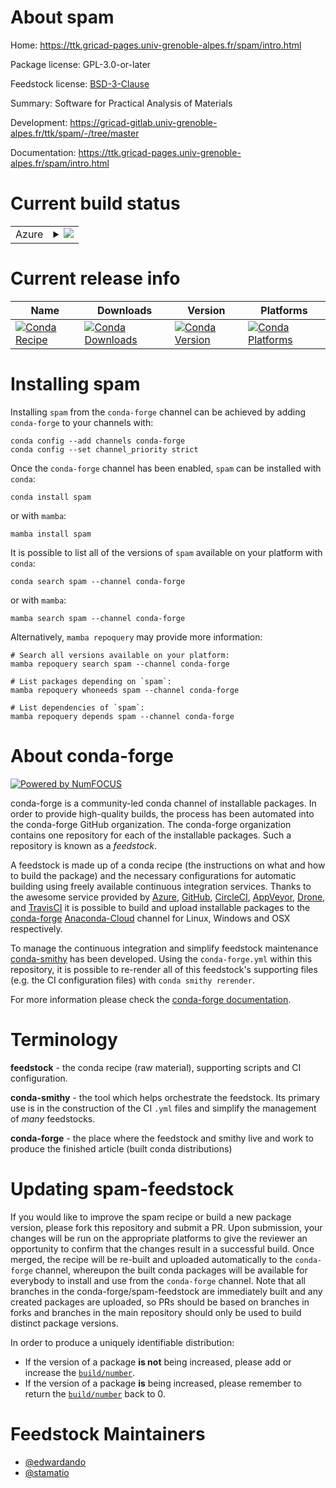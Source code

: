 About spam
==========

Home: https://ttk.gricad-pages.univ-grenoble-alpes.fr/spam/intro.html

Package license: GPL-3.0-or-later

Feedstock license: [BSD-3-Clause](https://github.com/conda-forge/spam-feedstock/blob/main/LICENSE.txt)

Summary: Software for Practical Analysis of Materials

Development: https://gricad-gitlab.univ-grenoble-alpes.fr/ttk/spam/-/tree/master

Documentation: https://ttk.gricad-pages.univ-grenoble-alpes.fr/spam/intro.html

Current build status
====================


<table>
    
  <tr>
    <td>Azure</td>
    <td>
      <details>
        <summary>
          <a href="https://dev.azure.com/conda-forge/feedstock-builds/_build/latest?definitionId=15733&branchName=main">
            <img src="https://dev.azure.com/conda-forge/feedstock-builds/_apis/build/status/spam-feedstock?branchName=main">
          </a>
        </summary>
        <table>
          <thead><tr><th>Variant</th><th>Status</th></tr></thead>
          <tbody><tr>
              <td>linux_64_numpy1.20python3.7.____cpython</td>
              <td>
                <a href="https://dev.azure.com/conda-forge/feedstock-builds/_build/latest?definitionId=15733&branchName=main">
                  <img src="https://dev.azure.com/conda-forge/feedstock-builds/_apis/build/status/spam-feedstock?branchName=main&jobName=linux&configuration=linux_64_numpy1.20python3.7.____cpython" alt="variant">
                </a>
              </td>
            </tr><tr>
              <td>linux_64_numpy1.20python3.8.____cpython</td>
              <td>
                <a href="https://dev.azure.com/conda-forge/feedstock-builds/_build/latest?definitionId=15733&branchName=main">
                  <img src="https://dev.azure.com/conda-forge/feedstock-builds/_apis/build/status/spam-feedstock?branchName=main&jobName=linux&configuration=linux_64_numpy1.20python3.8.____cpython" alt="variant">
                </a>
              </td>
            </tr><tr>
              <td>linux_64_numpy1.20python3.9.____cpython</td>
              <td>
                <a href="https://dev.azure.com/conda-forge/feedstock-builds/_build/latest?definitionId=15733&branchName=main">
                  <img src="https://dev.azure.com/conda-forge/feedstock-builds/_apis/build/status/spam-feedstock?branchName=main&jobName=linux&configuration=linux_64_numpy1.20python3.9.____cpython" alt="variant">
                </a>
              </td>
            </tr><tr>
              <td>linux_64_numpy1.21python3.10.____cpython</td>
              <td>
                <a href="https://dev.azure.com/conda-forge/feedstock-builds/_build/latest?definitionId=15733&branchName=main">
                  <img src="https://dev.azure.com/conda-forge/feedstock-builds/_apis/build/status/spam-feedstock?branchName=main&jobName=linux&configuration=linux_64_numpy1.21python3.10.____cpython" alt="variant">
                </a>
              </td>
            </tr><tr>
              <td>osx_64_numpy1.20python3.7.____cpython</td>
              <td>
                <a href="https://dev.azure.com/conda-forge/feedstock-builds/_build/latest?definitionId=15733&branchName=main">
                  <img src="https://dev.azure.com/conda-forge/feedstock-builds/_apis/build/status/spam-feedstock?branchName=main&jobName=osx&configuration=osx_64_numpy1.20python3.7.____cpython" alt="variant">
                </a>
              </td>
            </tr><tr>
              <td>osx_64_numpy1.20python3.8.____cpython</td>
              <td>
                <a href="https://dev.azure.com/conda-forge/feedstock-builds/_build/latest?definitionId=15733&branchName=main">
                  <img src="https://dev.azure.com/conda-forge/feedstock-builds/_apis/build/status/spam-feedstock?branchName=main&jobName=osx&configuration=osx_64_numpy1.20python3.8.____cpython" alt="variant">
                </a>
              </td>
            </tr><tr>
              <td>osx_64_numpy1.20python3.9.____cpython</td>
              <td>
                <a href="https://dev.azure.com/conda-forge/feedstock-builds/_build/latest?definitionId=15733&branchName=main">
                  <img src="https://dev.azure.com/conda-forge/feedstock-builds/_apis/build/status/spam-feedstock?branchName=main&jobName=osx&configuration=osx_64_numpy1.20python3.9.____cpython" alt="variant">
                </a>
              </td>
            </tr><tr>
              <td>osx_64_numpy1.21python3.10.____cpython</td>
              <td>
                <a href="https://dev.azure.com/conda-forge/feedstock-builds/_build/latest?definitionId=15733&branchName=main">
                  <img src="https://dev.azure.com/conda-forge/feedstock-builds/_apis/build/status/spam-feedstock?branchName=main&jobName=osx&configuration=osx_64_numpy1.21python3.10.____cpython" alt="variant">
                </a>
              </td>
            </tr><tr>
              <td>osx_arm64_numpy1.20python3.8.____cpython</td>
              <td>
                <a href="https://dev.azure.com/conda-forge/feedstock-builds/_build/latest?definitionId=15733&branchName=main">
                  <img src="https://dev.azure.com/conda-forge/feedstock-builds/_apis/build/status/spam-feedstock?branchName=main&jobName=osx&configuration=osx_arm64_numpy1.20python3.8.____cpython" alt="variant">
                </a>
              </td>
            </tr><tr>
              <td>osx_arm64_numpy1.20python3.9.____cpython</td>
              <td>
                <a href="https://dev.azure.com/conda-forge/feedstock-builds/_build/latest?definitionId=15733&branchName=main">
                  <img src="https://dev.azure.com/conda-forge/feedstock-builds/_apis/build/status/spam-feedstock?branchName=main&jobName=osx&configuration=osx_arm64_numpy1.20python3.9.____cpython" alt="variant">
                </a>
              </td>
            </tr><tr>
              <td>osx_arm64_numpy1.21python3.10.____cpython</td>
              <td>
                <a href="https://dev.azure.com/conda-forge/feedstock-builds/_build/latest?definitionId=15733&branchName=main">
                  <img src="https://dev.azure.com/conda-forge/feedstock-builds/_apis/build/status/spam-feedstock?branchName=main&jobName=osx&configuration=osx_arm64_numpy1.21python3.10.____cpython" alt="variant">
                </a>
              </td>
            </tr><tr>
              <td>win_64_numpy1.20</td>
              <td>
                <a href="https://dev.azure.com/conda-forge/feedstock-builds/_build/latest?definitionId=15733&branchName=main">
                  <img src="https://dev.azure.com/conda-forge/feedstock-builds/_apis/build/status/spam-feedstock?branchName=main&jobName=win&configuration=win_64_numpy1.20" alt="variant">
                </a>
              </td>
            </tr><tr>
              <td>win_64_numpy1.21</td>
              <td>
                <a href="https://dev.azure.com/conda-forge/feedstock-builds/_build/latest?definitionId=15733&branchName=main">
                  <img src="https://dev.azure.com/conda-forge/feedstock-builds/_apis/build/status/spam-feedstock?branchName=main&jobName=win&configuration=win_64_numpy1.21" alt="variant">
                </a>
              </td>
            </tr>
          </tbody>
        </table>
      </details>
    </td>
  </tr>
</table>

Current release info
====================

| Name | Downloads | Version | Platforms |
| --- | --- | --- | --- |
| [![Conda Recipe](https://img.shields.io/badge/recipe-spam-green.svg)](https://anaconda.org/conda-forge/spam) | [![Conda Downloads](https://img.shields.io/conda/dn/conda-forge/spam.svg)](https://anaconda.org/conda-forge/spam) | [![Conda Version](https://img.shields.io/conda/vn/conda-forge/spam.svg)](https://anaconda.org/conda-forge/spam) | [![Conda Platforms](https://img.shields.io/conda/pn/conda-forge/spam.svg)](https://anaconda.org/conda-forge/spam) |

Installing spam
===============

Installing `spam` from the `conda-forge` channel can be achieved by adding `conda-forge` to your channels with:

```
conda config --add channels conda-forge
conda config --set channel_priority strict
```

Once the `conda-forge` channel has been enabled, `spam` can be installed with `conda`:

```
conda install spam
```

or with `mamba`:

```
mamba install spam
```

It is possible to list all of the versions of `spam` available on your platform with `conda`:

```
conda search spam --channel conda-forge
```

or with `mamba`:

```
mamba search spam --channel conda-forge
```

Alternatively, `mamba repoquery` may provide more information:

```
# Search all versions available on your platform:
mamba repoquery search spam --channel conda-forge

# List packages depending on `spam`:
mamba repoquery whoneeds spam --channel conda-forge

# List dependencies of `spam`:
mamba repoquery depends spam --channel conda-forge
```


About conda-forge
=================

[![Powered by
NumFOCUS](https://img.shields.io/badge/powered%20by-NumFOCUS-orange.svg?style=flat&colorA=E1523D&colorB=007D8A)](https://numfocus.org)

conda-forge is a community-led conda channel of installable packages.
In order to provide high-quality builds, the process has been automated into the
conda-forge GitHub organization. The conda-forge organization contains one repository
for each of the installable packages. Such a repository is known as a *feedstock*.

A feedstock is made up of a conda recipe (the instructions on what and how to build
the package) and the necessary configurations for automatic building using freely
available continuous integration services. Thanks to the awesome service provided by
[Azure](https://azure.microsoft.com/en-us/services/devops/), [GitHub](https://github.com/),
[CircleCI](https://circleci.com/), [AppVeyor](https://www.appveyor.com/),
[Drone](https://cloud.drone.io/welcome), and [TravisCI](https://travis-ci.com/)
it is possible to build and upload installable packages to the
[conda-forge](https://anaconda.org/conda-forge) [Anaconda-Cloud](https://anaconda.org/)
channel for Linux, Windows and OSX respectively.

To manage the continuous integration and simplify feedstock maintenance
[conda-smithy](https://github.com/conda-forge/conda-smithy) has been developed.
Using the ``conda-forge.yml`` within this repository, it is possible to re-render all of
this feedstock's supporting files (e.g. the CI configuration files) with ``conda smithy rerender``.

For more information please check the [conda-forge documentation](https://conda-forge.org/docs/).

Terminology
===========

**feedstock** - the conda recipe (raw material), supporting scripts and CI configuration.

**conda-smithy** - the tool which helps orchestrate the feedstock.
                   Its primary use is in the construction of the CI ``.yml`` files
                   and simplify the management of *many* feedstocks.

**conda-forge** - the place where the feedstock and smithy live and work to
                  produce the finished article (built conda distributions)


Updating spam-feedstock
=======================

If you would like to improve the spam recipe or build a new
package version, please fork this repository and submit a PR. Upon submission,
your changes will be run on the appropriate platforms to give the reviewer an
opportunity to confirm that the changes result in a successful build. Once
merged, the recipe will be re-built and uploaded automatically to the
`conda-forge` channel, whereupon the built conda packages will be available for
everybody to install and use from the `conda-forge` channel.
Note that all branches in the conda-forge/spam-feedstock are
immediately built and any created packages are uploaded, so PRs should be based
on branches in forks and branches in the main repository should only be used to
build distinct package versions.

In order to produce a uniquely identifiable distribution:
 * If the version of a package **is not** being increased, please add or increase
   the [``build/number``](https://docs.conda.io/projects/conda-build/en/latest/resources/define-metadata.html#build-number-and-string).
 * If the version of a package **is** being increased, please remember to return
   the [``build/number``](https://docs.conda.io/projects/conda-build/en/latest/resources/define-metadata.html#build-number-and-string)
   back to 0.

Feedstock Maintainers
=====================

* [@edwardando](https://github.com/edwardando/)
* [@stamatio](https://github.com/stamatio/)

